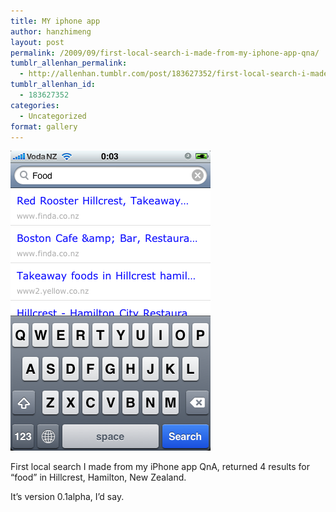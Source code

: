 ```yaml
---
title: MY iphone app
author: hanzhimeng
layout: post
permalink: /2009/09/first-local-search-i-made-from-my-iphone-app-qna/
tumblr_allenhan_permalink:
  - http://allenhan.tumblr.com/post/183627352/first-local-search-i-made-from-my-iphone-app-qna
tumblr_allenhan_id:
  - 183627352
categories:
  - Uncategorized
format: gallery
---
```

[<img class="alignnone size-full wp-image-459" alt="tumblr_kppem6sTa61qzkacto1_" src="/images/uploads/2013/03/tumblr_kppem6sTa61qzkacto1_.png" width="320" height="480" />][1]

First local search I made from my iPhone app QnA, returned 4 results for “food” in Hillcrest, Hamilton, New Zealand.

It’s version 0.1alpha, I’d say.

 [1]: /images/uploads/2013/03/tumblr_kppem6sTa61qzkacto1_.png
